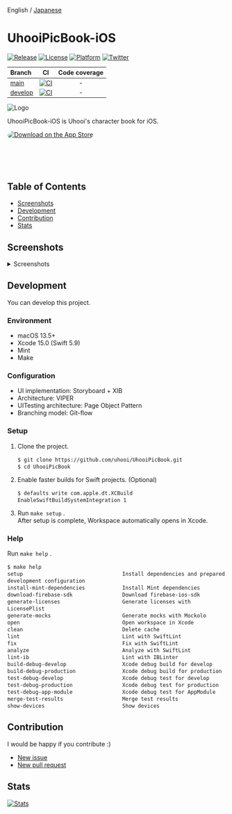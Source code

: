 English / [Japanese](./README.ja.md)

# UhooiPicBook-iOS

[![Release](https://img.shields.io/github/v/release/uhooi/UhooiPicBook)](https://github.com/uhooi/UhooiPicBook/releases/latest)
[![License](https://img.shields.io/github/license/uhooi/UhooiPicBook)](https://github.com/uhooi/UhooiPicBook/blob/main/LICENSE)
[![Platform](https://img.shields.io/badge/platform-iOS-lightgrey)](https://github.com/uhooi/UhooiPicBook)
[![Twitter](https://img.shields.io/twitter/follow/the_uhooi?style=social)](https://twitter.com/the_uhooi)

|Branch|CI|Code coverage|
|:--|:--:|:--:|
|[main](https://github.com/uhooi/UhooiPicBook/tree/main)|[![CI](https://github.com/uhooi/UhooiPicBook/actions/workflows/main.yml/badge.svg?branch=main)](https://github.com/uhooi/UhooiPicBook/actions/workflows/main.yml)|-|
|[develop](https://github.com/uhooi/UhooiPicBook/tree/develop)|[![CI](https://github.com/uhooi/UhooiPicBook/actions/workflows/main.yml/badge.svg?branch=develop)](https://github.com/uhooi/UhooiPicBook/actions/workflows/main.yml)|-|

![Logo](./Docs/Logo.png)

UhooiPicBook-iOS is Uhooi's character book for iOS.

<a href="https://apps.apple.com/jp/app/ウホーイ図鑑/id1501657213?itsct=apps_box_badge&amp;itscg=30200" style="display: inline-block; overflow: hidden; border-radius: 13px; width: 250px; height: 83px;"><img src="https://tools.applemediaservices.com/api/badges/download-on-the-app-store/black/en-us?size=250x83&amp;releaseDate=1593561600&h=b17e195bc020808628890cbe7fcde25f" alt="Download on the App Store" style="border-radius: 13px; width: 250px; height: 83px;"></a>

## Table of Contents

- [Screenshots](#screenshots)
- [Development](#development)
- [Contribution](#contribution)
- [Stats](#stats)

## Screenshots

<details><summary>Screenshots</summary>

### Light

|MonsterList|MonsterDetail|ImagePopup|
|:--:|:--:|:--:|
|<img src="./Docs/Screenshots/iPhone11ProMax/iOS15_2/Light/MonsterList.png" width="207">|<img src="./Docs/Screenshots/iPhone11ProMax/iOS15_2/Light/MonsterDetail_English.png" width="207">|<img src="./Docs/Screenshots/iPhone11ProMax/iOS15_2/Light/ImagePopup_English.png" width="207">|

|Menu opened in MonsterList|Spotlight|iMessage|
|:--:|:--:|:--:|
|<img src="./Docs/Screenshots/iPhone11ProMax/iOS15_2/Light/MenuOpenedInMonsterList_English.png" width="207">|<img src="./Docs/Screenshots/iPhone11ProMax/iOS14_3/Light/Spotlight_English.png" width="207">|<img src="./Docs/Screenshots/iPhone11ProMax/iOS14_3/Light/iMessage_English.png" width="207">|

|Widgets|
|:--:|
|<img src="./Docs/Screenshots/iPhone11ProMax/iOS14_3/Light/Widgets_English.png" width="207">|

### Dark

|MonsterList|MonsterDetail|ImagePopup|
|:--:|:--:|:--:|
|<img src="./Docs/Screenshots/iPhone11ProMax/iOS15_2/Dark/MonsterList.png" width="207">|<img src="./Docs/Screenshots/iPhone11ProMax/iOS15_2/Dark/MonsterDetail_English.png" width="207">|<img src="./Docs/Screenshots/iPhone11ProMax/iOS15_2/Dark/ImagePopup_English.png" width="207">|

|Menu opened in MonsterList|Spotlight|iMessage|
|:--:|:--:|:--:|
|<img src="./Docs/Screenshots/iPhone11ProMax/iOS15_2/Dark/MenuOpenedInMonsterList_English.png" width="207">|<img src="./Docs/Screenshots/iPhone11ProMax/iOS14_3/Dark/Spotlight_English.png" width="207">|<img src="./Docs/Screenshots/iPhone11ProMax/iOS14_3/Dark/iMessage_English.png" width="207">|

|Widgets|
|:--:|
|<img src="./Docs/Screenshots/iPhone11ProMax/iOS14_3/Dark/Widgets_English.png" width="207">|

</details>

## Development

You can develop this project.

### Environment

- macOS 13.5+
- Xcode 15.0 (Swift 5.9)
- Mint
- Make

### Configuration

- UI implementation: Storyboard + XIB
- Architecture: VIPER
- UITesting architecture: Page Object Pattern
- Branching model: Git-flow

### Setup

1. Clone the project.  
    ```shell
    $ git clone https://github.com/uhooi/UhooiPicBook.git
    $ cd UhooiPicBook
    ```

2. Enable faster builds for Swift projects. (Optional)  
    ```shell
    $ defaults write com.apple.dt.XCBuild EnableSwiftBuildSystemIntegration 1
    ```

3. Run `make setup` .  
After setup is complete, Workspace automatically opens in Xcode.

### Help

Run `make help` .

```shell
$ make help
setup                                Install dependencies and prepared development configuration
install-mint-dependencies            Install Mint dependencies
download-firebase-sdk                Download firebase-ios-sdk
generate-licenses                    Generate licenses with LicensePlist
generate-mocks                       Generate mocks with Mockolo
open                                 Open workspace in Xcode
clean                                Delete cache
lint                                 Lint with SwiftLint
fix                                  Fix with SwiftLint
analyze                              Analyze with SwiftLint
lint-ib                              Lint with IBLinter
build-debug-develop                  Xcode debug build for develop
build-debug-production               Xcode debug build for production
test-debug-develop                   Xcode debug test for develop
test-debug-production                Xcode debug test for production
test-debug-app-module                Xcode debug test for AppModule
merge-test-results                   Merge test results
show-devices                         Show devices
```

## Contribution

I would be happy if you contribute :)

- [New issue](https://github.com/uhooi/UhooiPicBook/issues/new)
- [New pull request](https://github.com/uhooi/UhooiPicBook/compare)

## Stats

[![Stats](https://repobeats.axiom.co/api/embed/1c29e1d49c64b444ae3a829603069d4fcfcf7596.svg "Repobeats analytics image")](https://github.com/uhooi/UhooiPicBook)
